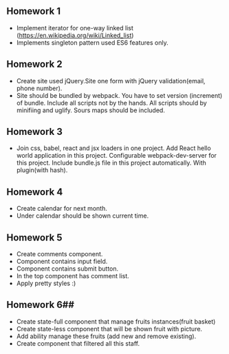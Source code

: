 ## Homework 1 ##
- Implement iterator for one-way linked list (https://en.wikipedia.org/wiki/Linked_list)
- Implements singleton pattern used ES6 features only.

## Homework 2 ##
- Create site used jQuery.Site one form with jQuery validation(email, phone number).
- Site should be bundled by webpack. You have to set version (increment) of bundle. Include all scripts not by the hands. All scripts should by minifiing and uglify. Sours maps should be included.

## Homework 3 ##
- Join css, babel, react and jsx loaders in one project. Add React hello world application in this project. Configurable webpack-dev-server for this project. Include bundle.js file in this project automatically. With plugin(with hash).

## Homework 4 ##
- Create calendar for next month.
- Under calendar should be shown current time.

## Homework 5 ##
- Create comments component.
- Component contains input field.
- Component contains submit button.
- In the top component has comment list.
- Apply pretty styles :)

## Homework 6##
- Create state-full component that manage fruits instances(fruit basket)
- Create state-less component that will be shown fruit with picture.
- Add ability manage these fruits (add new and remove existing).
- Create component that filtered all this staff.

